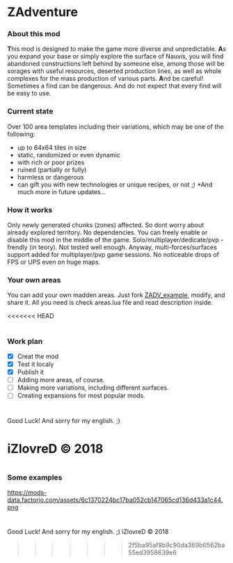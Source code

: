 # ZAdventure


### About this mod
**T**his mod is designed to make the game more diverse and unpredictable.
**A**s you expand your base or simply explore the surface of Nauvis, you will find abandoned constructions left behind by someone else, among those will be sorages with useful resources, deserted production lines, as well as whole complexes for the mass production of various parts.
**A**nd be careful! Sometimes a find can be dangerous. And do not expect that every find will be easy to use.

### Current state
Over 100 area templates including their variations, which may be one of the following:
- up to 64x64 tiles in size
- static, randomized or even dynamic
- with rich or poor prizes
- ruined (partially or fully)
- harmless or dangerous
- can gift you with new technologies or unique recipes, or not ;)
*And much more in future updates...

### How it works
Only newly generated chunks (zones) affected. So dont worry about already explored territory.
No dependencies. You can freely enable or disable this mod in the middle of the game.
Solo/multiplayer/dedicate/pvp - frendly (in teory). Not tested well enough. Anyway, multi-forces/surfaces support added for multiplayer/pvp game sessions.
No noticeable drops of FPS or UPS even on huge maps.

### Your own areas
You can add your own madden areas. Just fork [ZADV_example](https://github.com/iZlovreD/ZADV_example "ZADV_example"), modify, and share it.
All you need is check areas.lua file and read description inside.

<<<<<<< HEAD
#
### Work plan
- [x] Creat the mod
- [x] Test it localy
- [x] Publish it
- [ ] Adding more areas, of course.
- [ ] Making more variations, including different surfaces.
- [ ] Creating expansions for most popular mods.

# 
Good Luck! And sorry for my english. ;)

iZlovreD &copy; 2018 
=======
# 
### Some examples
https://mods-data.factorio.com/assets/6c1370224bc17ba052cb147065cd136d433a1c44.png

# 
Good Luck! And sorry for my english. ;)
iZlovreD &copy; 2018
>>>>>>> 2f5ba95af8b9c90da369b6562ba55ed3958639e6
